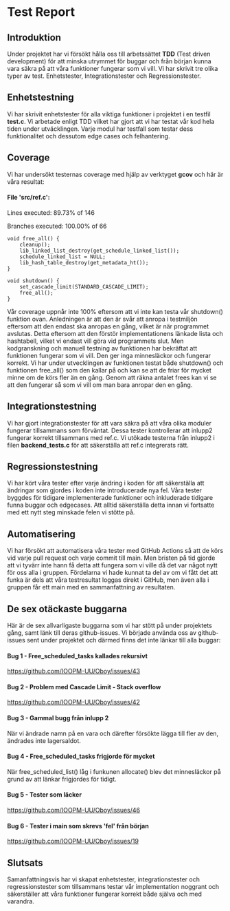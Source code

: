 # Test Report

## Introduktion
Under projektet har vi försökt hålla oss till arbetssättet **TDD** (Test driven development) för att minska utrymmet för buggar och från början kunna vara säkra på att våra funktioner fungerar som vi vill. Vi har skrivit tre olika typer av test. Enhetstester, Integrationstester och Regressionstester. 

## Enhetstestning

Vi har skrivit enhetstester för alla viktiga funktioner i projektet i en testfil **test.c**. Vi arbetade enligt TDD vilket har gjort att vi har testat vår kod hela tiden under utväcklingen. Varje modul har testfall som testar dess funktionalitet och dessutom edge cases och felhantering.

## Coverage

Vi har undersökt testernas coverage med hjälp av verktyget **gcov** och här är våra resultat:

#### File 'src/ref.c':
Lines executed: 89.73% of 146

Branches executed: 100.00% of 66



 

    void free_all() {
	    cleanup();
	    lib_linked_list_destroy(get_schedule_linked_list());
	    schedule_linked_list = NULL;
	    lib_hash_table_destroy(get_metadata_ht());
    }	

	void shutdown() {
	    set_cascade_limit(STANDARD_CASCADE_LIMIT);
	    free_all();
    }

Vår coverage uppnår inte 100% eftersom att vi inte kan testa vår shutdown() funktion ovan. Anledningen är att den är svår att anropa i testmiljön eftersom att den endast ska anropas en gång, vilket är när programmet avslutas. Detta eftersom att den förstör implementationens länkade lista och hashtabell, vilket vi endast vill göra vid programmets slut. Men kodgranskning och manuell testning av funktionen har bekräftat att funktionen fungerar som vi vill. Den ger inga minnesläckor och fungerar korrekt. Vi har under utvecklingen av funktionen testat både shutdown() och funktionen free_all() som den kallar på och kan se att de friar för mycket minne om de körs fler än en gång. Genom att räkna antalet frees kan vi se att den fungerar så som vi vill om man bara anropar den en gång.

## Integrationstestning

Vi har gjort integrationstester för att vara säkra på att våra olika moduler fungerar tillsammans som förväntat. Dessa tester kontrollerar att inlupp2 fungerar korrekt tillsammans med ref.c. Vi utökade testerna från inlupp2 i filen **backend_tests.c** för att säkerställa att ref.c integrerats rätt.

## Regressionstestning

Vi har kört våra tester efter varje ändring i koden för att säkerställa att ändringar som gjordes i koden inte introducerade nya fel. Våra tester byggdes för tidigare implementerade funktioner och inkluderade tidigare funna buggar och edgecases. Att alltid säkerställa detta innan vi fortsatte med ett nytt steg minskade felen vi stötte på.

## Automatisering

Vi har försökt att automatisera våra tester med GitHub Actions så att de körs vid varje pull request och varje commit till main. Men bristen på tid gjorde att vi tyvärr inte hann få detta att fungera som vi ville då det var något nytt för oss alla i gruppen. Fördelarna vi hade kunnat ta del av om vi fått det att funka är dels att våra testresultat loggas direkt i GitHub, men även alla i gruppen får ett main med en sammanfattning av resultaten. 

## De sex otäckaste buggarna

Här är de sex allvarligaste buggarna som vi har stött på under projektets gång, samt länk till deras github-issues. Vi började använda oss av github-issues sent under projektet och därmed finns det inte länkar till alla buggar:

#### Bug 1 - Free_scheduled_tasks kallades rekursivt 
https://github.com/IOOPM-UU/Oboy/issues/43


#### Bug 2 - Problem med Cascade Limit - Stack overflow
https://github.com/IOOPM-UU/Oboy/issues/42

#### Bug 3  - Gammal bugg från inlupp 2
När vi ändrade namn på en vara och därefter försökte lägga till fler av den, ändrades inte lagersaldot.

#### Bug 4 - Free_scheduled_tasks frigjorde för mycket
När free_scheduled_list() låg i funkunen allocate() blev det minnesläckor på grund av att länkar frigjordes för tidigt.

#### Bug 5 - Tester som läcker 
https://github.com/IOOPM-UU/Oboy/issues/46 

#### Bug 6 - Tester i main som skrevs 'fel' från början
https://github.com/IOOPM-UU/Oboy/issues/19

## Slutsats

Samanfattningsvis har vi skapat enhetstester, integrationstester och regressionstester som tillsammans testar vår implementation noggrant och säkerställer att våra funktioner fungerar korrekt både själva och med varandra. 